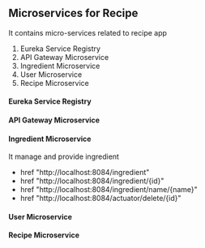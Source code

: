 ## Microservices for Recipe
It contains micro-services related to recipe app
1. Eureka Service Registry
2. API Gateway Microservice
3. Ingredient Microservice
4. User Microservice
5. Recipe Microservice

#### Eureka Service Registry

#### API Gateway Microservice

#### Ingredient Microservice
It manage and provide ingredient

* href	"http://localhost:8084/ingredient"
* href	"http://localhost:8084/ingredient/{id}"
* href	"http://localhost:8084/ingredient/name/{name}"
* href	"http://localhost:8084/actuator/delete/{id}"

#### User Microservice

#### Recipe Microservice
